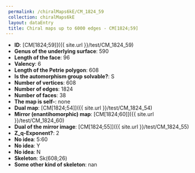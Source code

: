 ```yaml
--- 
 permalink: /chiralMaps6kE/CM_1824_59 
 collection: chiralMaps6kE
 layout: dataEntry
 title: Chiral maps up to 6000 edges - CM[1824;59]
---
```


- **ID**: [CM[1824;59]]({{ site.url }}/test/CM_1824_59)
- **Genus of the underlying surface**: 590
- **Length of the face**: 96
- **Valency**: 6
- **Length of the Petrie polygon**: 608
- **Is the automorphism group solvable?**: S
- **Number of vertices**: 608
- **Number of edges**: 1824
- **Number of faces**: 38
- **The map is self-**: none
- **Dual map**: [CM[1824;54]]({{ site.url }}/test/CM_1824_54)
- **Mirror (enantihomorphic) map**: [CM[1824;60]]({{ site.url }}/test/CM_1824_60)
- **Dual of the mirror image**: [CM[1824;55]]({{ site.url }}/test/CM_1824_55)
- **Z_q-Exponent?**: 2
- **No idea**:  5:60
- **No idea**: Y
- **No idea**: N
- **Skeleton**: Sk(608;26)
- **Some other kind of skeleton**: nan
